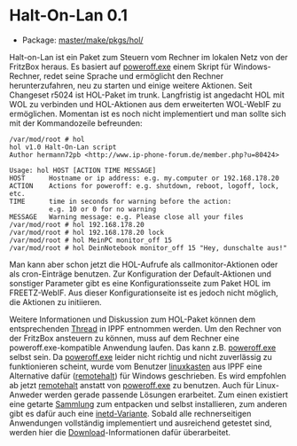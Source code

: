 # Halt-On-Lan 0.1
 - Package: [master/make/pkgs/hol/](https://github.com/Freetz-NG/freetz-ng/tree/master/make/pkgs/hol/)

Halt-on-Lan ist ein Paket zum Steuern vom Rechner im lokalen Netz von
der FritzBox heraus. Es basiert auf
[poweroff.exe](http://users.telenet.be/jbosman/poweroff/poweroff.htm)
einem Skript für Windows-Rechner, redet seine Sprache und ermöglicht den
Rechner herunterzufahren, neu zu starten und einige weitere Aktionen.
Seit
Changeset r5024
ist HOL-Paket im trunk.
Langfristig ist angedacht HOL mit WOL zu verbinden und HOL-Aktionen aus
dem erweiterten WOL-WebIF zu ermöglichen. Momentan ist es noch nicht
implementiert und man sollte sich mit der Kommandozeile befreunden:

```
/var/mod/root # hol
hol v1.0 Halt-On-Lan script
Author hermann72pb <http://www.ip-phone-forum.de/member.php?u=80424>

Usage: hol HOST [ACTION TIME MESSAGE]
HOST      Hostname or ip address: e.g. my.computer or 192.168.178.20
ACTION    Actions for poweroff: e.g. shutdown, reboot, logoff, lock, etc.
TIME      time in seconds for warning before the action:
          e.g. 10 or 0 for no warning
MESSAGE   Warning message: e.g. Please close all your files
/var/mod/root # hol 192.168.178.20
/var/mod/root # hol 192.168.178.20 lock
/var/mod/root # hol MeinPC monitor_off 15
/var/mod/root # hol DeinNotebook monitor_off 15 "Hey, dunschalte aus!"
```

Man kann aber schon jetzt die HOL-Aufrufe als callmonitor-Aktionen oder
als cron-Einträge benutzen. Zur Konfiguration der Default-Aktionen und
sonstiger Parameter gibt es eine Konfigurationsseite zum Paket HOL im
FREETZ-WebIF. Aus dieser Konfigurationseite ist es jedoch nicht möglich,
die Aktionen zu initiieren.

Weitere Informationen und Diskussion zum HOL-Paket können dem
entsprechenden
[Thread](http://www.ip-phone-forum.de/showthread.php?t=211366)
in IPPF entnommen werden.
Um den Rechner von der FritzBox ansteuern zu können, muss auf dem
Rechner eine poweroff.exe-kompatible Anwendung laufen. Das kann z.B.
[poweroff.exe](http://users.telenet.be/jbosman/poweroff/poweroff.htm)
selbst sein. Da
[poweroff.exe](http://users.telenet.be/jbosman/poweroff/poweroff.htm)
leider nicht richtig und nicht zuverlässig zu funktionieren scheint,
wurde vom Benutzer
[linuxkasten](http://www.ip-phone-forum.de/member.php?u=217599)
aus IPPF eine Alternative dafür
([remotehalt](http://www.nefkom.info/crats/software/remotehalt/))
für Windows geschrieben. Es wird empfohlen ab jetzt
[remotehalt](http://www.nefkom.info/crats/software/remotehalt/)
anstatt von
[poweroff.exe](http://users.telenet.be/jbosman/poweroff/poweroff.htm)
zu benutzen.
Auch für Linux-Anweder werden gerade passende Lösungen erarbeitet. Zum
einen existiert eine getarte
[Sammlung](http://www.ip-phone-forum.de/showpost.php?p=1501078&postcount=1)
zum entpacken und selbst installieren, zum anderen gibt es dafür auch
eine
[inetd-Variante](http://www.ip-phone-forum.de/showpost.php?p=1553804&postcount=39).
Sobald alle rechnerseitigen Anwendungen vollständig implementiert und
ausreichend getestet sind, werden hier die
[Download](../Download.html)-Informationen dafür überarbeitet.

